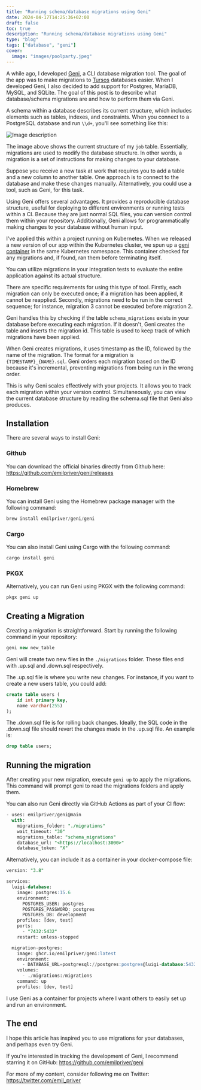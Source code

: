 ```yaml
---
title: "Running schema/database migrations using Geni"
date: 2024-04-17T14:25:36+02:00
draft: false
toc: true
description: "Running schema/database migrations using Geni" 
type: "blog"
tags: ["database", "geni"]
cover:
  image: "images/poolparty.jpeg"
---
```

A while ago, I developed [Geni](https://github.com/emilpriver/geni), a CLI database migration tool. The goal of the app was to make migrations to [Tursos](https://turso.tech/) databases easier. When I developed Geni, I also decided to add support for Postgres, MariaDB, MySQL, and SQLite. The goal of this post is to describe what database/schema migrations are and how to perform them via Geni.

A schema within a database describes its current structure, which includes elements such as tables, indexes, and constraints. When you connect to a PostgreSQL database and run `\\d+`, you'll see something like this:

![Image description](images/database-structure.png)

The image above shows the current structure of my `job` table. Essentially, migrations are used to modify the database structure. In other words, a migration is a set of instructions for making changes to your database.

Suppose you receive a new task at work that requires you to add a table and a new column to another table. One approach is to connect to the database and make these changes manually. Alternatively, you could use a tool, such as Geni, for this task.

Using Geni offers several advantages. It provides a reproducible database structure, useful for deploying to different environments or running tests within a CI. Because they are just normal SQL files, you can version control them within your repository. Additionally, Geni allows for programmatically making changes to your database without human input.

I've applied this within a project running on Kubernetes. When we released a new version of our app within the Kubernetes cluster, we spun up a [geni container](https://github.com/emilpriver/geni/pkgs/container/geni) in the same Kubernetes namespace. This container checked for any migrations and, if found, ran them before terminating itself.

You can utilize migrations in your integration tests to evaluate the entire application against its actual structure.

There are specific requirements for using this type of tool. Firstly, each migration can only be executed once; if a migration has been applied, it cannot be reapplied. Secondly, migrations need to be run in the correct sequence; for instance, migration 3 cannot be executed before migration 2.

Geni handles this by checking if the table `schema_migrations` exists in your database before executing each migration. If it doesn't, Geni creates the table and inserts the migration id. This table is used to keep track of which migrations have been applied.

When Geni creates migrations, it uses timestamp as the ID, followed by the name of the migration. The format for a migration is `{TIMESTAMP}_{NAME}.sql`. Geni orders each migration based on the ID because it's incremental, preventing migrations from being run in the wrong order.

This is why Geni scales effectively with your projects. It allows you to track each migration within your version control. Simultaneously, you can view the current database structure by reading the schema.sql file that Geni also produces.

## Installation

There are several ways to install Geni:

### Github

You can download the official binaries directly from Github here: https://github.com/emilpriver/geni/releases

### Homebrew

You can install Geni using the Homebrew package manager with the following command:

```jsx
brew install emilpriver/geni/geni

```

### Cargo

You can also install Geni using Cargo with the following command:

```jsx
cargo install geni

```

### PKGX

Alternatively, you can run Geni using PKGX with the following command:

```jsx
pkgx geni up

```

## Creating a Migration

Creating a migration is straightforward. Start by running the following command in your repository:

```jsx
geni new new_table
```

Geni will create two new files in the `./migrations` folder. These files end with .up.sql and .down.sql respectively.

The .up.sql file is where you write new changes. For instance, if you want to create a new users table, you could add:

```sql
create table users (
    id int primary key,
    name varchar(255)
);
```

The .down.sql file is for rolling back changes. Ideally, the SQL code in the .down.sql file should revert the changes made in the .up.sql file. An example is:

```sql
drop table users;
```

## Running the migration

After creating your new migration, execute `geni up` to apply the migrations. This command will prompt geni to read the migrations folders and apply them.

You can also run Geni directly via GitHub Actions as part of your CI flow:

```sql
- uses: emilpriver/geni@main
  with:
    migrations_folder: "./migrations"
    wait_timeout: "30"
    migrations_table: "schema_migrations"
    database_url: "<https://localhost:3000>"
    database_token: "X"
```

Alternatively, you can include it as a container in your docker-compose file:

```sql
version: "3.8"

services:
  luigi-database:
    image: postgres:15.6
    environment:
      POSTGRES_USER: postgres
      POSTGRES_PASSWORD: postgres
      POSTGRES_DB: development
    profiles: [dev, test]
    ports:
      - "7432:5432"
    restart: unless-stopped

  migration-postgres:
    image: ghcr.io/emilpriver/geni:latest
    environment:
      - DATABASE_URL=postgresql://postgres:postgres@luigi-database:5432/development
    volumes:
      - ./migrations:/migrations
    command: up
    profiles: [dev, test]
```

I use Geni as a container for projects where I want others to easily set up and run an environment.

## The end

I hope this article has inspired you to use migrations for your databases, and perhaps even try Geni.

If you're interested in tracking the development of Geni, I recommend starring it on GitHub: https://github.com/emilpriver/geni

For more of my content, consider following me on Twitter: https://twitter.com/emil_priver
